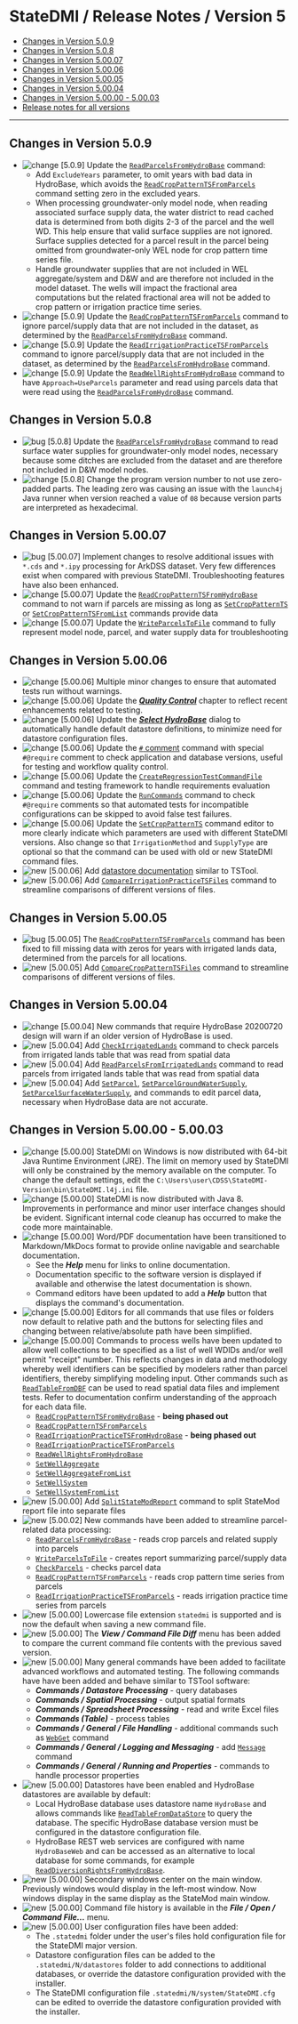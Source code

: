 # StateDMI / Release Notes / Version 5 #

* [Changes in Version 5.0.9](#changes-in-version-509)
* [Changes in Version 5.0.8](#changes-in-version-508)
* [Changes in Version 5.00.07](#changes-in-version-50007)
* [Changes in Version 5.00.06](#changes-in-version-50006)
* [Changes in Version 5.00.05](#changes-in-version-50005)
* [Changes in Version 5.00.04](#changes-in-version-50004)
* [Changes in Version 5.00.00 - 5.00.03](#changes-in-version-50000-50003)
* [Release notes for all versions](release-notes.md)

----------

## Changes in Version 5.0.9 ##

* ![change](change.png) [5.0.9] Update the
[`ReadParcelsFromHydroBase`](../command-ref/ReadParcelsFromHydroBase/ReadParcelsFromHydroBase.md) command:
	+ Add `ExcludeYears` parameter, to omit years with bad data in HydroBase, which avoids the 
	[`ReadCropPatternTSFromParcels`](../command-ref/ReadCropPatternTSFromParcels/ReadCropPatternTSFromParcels.md) command
	setting zero in the excluded years.
	+ When processing groundwater-only model node,
	when reading associated surface supply data, the water district to read cached data is
	determined from both digits 2-3 of the parcel and the well WD.
	This help ensure that valid surface supplies are not ignored.
	Surface supplies detected for a parcel result in the parcel being omitted from groundwater-only WEL node
	for crop pattern time series file.
	+ Handle groundwater supplies that are not included in WEL aggregate/system and D&W and are therefore
	not included in the model dataset.  The wells will impact the fractional area computations
	but the related fractional area will not be added to crop pattern or irrigation practice time series.
* ![change](change.png) [5.0.9] Update the
[`ReadCropPatternTSFromParcels`](../command-ref/ReadCropPatternTSFromParcels/ReadCropPatternTSFromParcels.md) command
to ignore parcel/supply data that are not included in the dataset,
as determined by the
[`ReadParcelsFromHydroBase`](../command-ref/ReadParcelsFromHydroBase/ReadParcelsFromHydroBase.md) command.
* ![change](change.png) [5.0.9] Update the
[`ReadIrrigationPracticeTSFromParcels`](../command-ref/ReadIrrigationPracticeTSFromParcels/ReadIrrigationPracticeTSFromParcels.md) command
to ignore parcel/supply data that are not included in the dataset,
as determined by the
[`ReadParcelsFromHydroBase`](../command-ref/ReadParcelsFromHydroBase/ReadParcelsFromHydroBase.md) command.
* ![change](change.png) [5.0.9] Update the
[`ReadWellRightsFromHydroBase`](../command-ref/ReadWellRightsFromHydroBase/ReadWellRightsFromHydroBase.md) command
to have `Approach=UseParcels` parameter and read using parcels data that
were read using the
[`ReadParcelsFromHydroBase`](../command-ref/ReadParcelsFromHydroBase/ReadParcelsFromHydroBase.md) command.

## Changes in Version 5.0.8 ##

* ![bug](bug.png) [5.0.8] Update the
[`ReadParcelsFromHydroBase`](../command-ref/ReadParcelsFromHydroBase/ReadParcelsFromHydroBase.md) command
to read surface water supplies for groundwater-only model nodes,
necessary because some ditches are excluded from the dataset and are therefore not included in
D&W model nodes.
* ![change](change.png) [5.0.8] Change the program version number to not use zero-padded parts.
The leading zero was causing an issue with the `launch4j` Java runner when version reached a value of `08`
because version parts are interpreted as hexadecimal.

## Changes in Version 5.00.07 ##

* ![bug](bug.png) [5.00.07] Implement changes to resolve additional issues with `*.cds` and `*.ipy`
processing for ArkDSS dataset.  Very few differences exist when compared with previous StateDMI.
Troubleshooting features have also been enhanced.
* ![change](change.png) [5.00.07] Update the 
[`ReadCropPatternTSFromHydroBase`](../command-ref/ReadCropPatternTSFromHydroBase/ReadCropPatternTSFromHydroBase.md) command
to not warn if parcels are missing as long as
[`SetCropPatternTS`](../command-ref/SetCropPatternTS/SetCropPatternTS.md) or
[`SetCropPatternTSFromList`](../command-ref/SetCropPatternTSFromList/SetCropPatternTSFromList.md) commands
provide data
* ![change](change.png) [5.00.07] Update the 
[`WriteParcelsToFile`](../command-ref/WriteParcelsToFile/WriteParcelsToFile.md) command to fully represent
model node, parcel, and water supply data for troubleshooting

## Changes in Version 5.00.06 ##

* ![change](change.png) [5.00.06] Multiple minor changes to ensure that automated tests run without warnings.
* ![change](change.png) [5.00.06] Update the 
[***Quality Control***](../quality-control/quality-control.md) chapter to reflect recent enhancements
related to testing.
* ![change](change.png) [5.00.06] Update the
[***Select HydroBase***](../getting-started/getting-started.md#select-hydrobase-dialog) dialog
to automatically handle default datastore definitions, to minimize need for datastore configuration files.
* ![change](change.png) [5.00.06] Update the 
[`#` comment](../command-ref/Comment/Comment.md) command with
special `#@require` comment to check application and database versions,
useful for testing and workflow quality control.
* ![change](change.png) [5.00.06] Update the 
[`CreateRegressionTestCommandFile`](../command-ref/CreateRegressionTestCommandFile/CreateRegressionTestCommandFile.md) command
and testing framework to handle requirements evaluation
* ![change](change.png) [5.00.06] Update the 
[`RunCommands`](../command-ref/RunCommands/RunCommands.md) command to
check `#@require` comments so that automated tests for incompatible
configurations can be skipped to avoid false test failures.
* ![change](change.png) [5.00.06] Update the 
[`SetCropPatternTS`](../command-ref/SetCropPatternTS/SetCropPatternTS.md) command editor
to more clearly indicate which parameters are used with different StateDMI versions.
Also change so that `IrrigationMethod` and `SupplyType` are optional so that the
command can be used with old or new StateDMI command files.
* ![new](new.png) [5.00.06] Add [datastore documentation](../datastore-ref/overview.md) similar to TSTool.
* ![new](new.png) [5.00.06] Add 
[`CompareIrrigationPracticeTSFiles`](../command-ref/CompareIrrigationPracticeTSFiles/CompareIrrigationPracticeTSFiles.md) command to
streamline comparisons of different versions of files.

## Changes in Version 5.00.05 ##

* ![bug](bug.png) [5.00.05] The
[`ReadCropPatternTSFromParcels`](../command-ref/ReadCropPatternTSFromParcels/ReadCropPatternTSFromParcels.md) command
has been fixed to fill missing data with zeros for years with irrigated lands data,
determined from the parcels for all locations.
* ![new](new.png) [5.00.05] Add 
[`CompareCropPatternTSFiles`](../command-ref/CompareCropPatternTSFiles/CompareCropPatternTSFiles.md) command to
streamline comparisons of different versions of files.

## Changes in Version 5.00.04 ##

* ![change](change.png) [5.00.04] New commands that require HydroBase 20200720 design
will warn if an older version of HydroBase is used.
* ![new](new.png) [5.00.04] Add 
[`CheckIrrigatedLands`](../command-ref/CheckIrrigatedLands/CheckIrrigatedLands.md) command to
check parcels from irrigated lands table that was read from spatial data
* ![new](new.png) [5.00.04] Add 
[`ReadParcelsFromIrrigatedLands`](../command-ref/ReadParcelsFromIrrigatedLands/ReadParcelsFromIrrigatedLands.md) command to
read parcels from irrigated lands table that was read from spatial data
* ![new](new.png) [5.00.04] Add 
[`SetParcel`](../command-ref/SetParcel/SetParcel.md),
[`SetParcelGroundWaterSupply`](../command-ref/SetParcelGroundWaterSupply/SetParcelGroundWaterSupply.md),
[`SetParcelSurfaceWaterSupply`](../command-ref/SetParcelSurfaceWaterSupply/SetParcelSurfaceWaterSupply.md), and
commands to edit parcel data, necessary when HydroBase data are not accurate.

## Changes in Version 5.00.00 - 5.00.03 ##

* ![change](change.png) [5.00.00] StateDMI on Windows is now distributed with
64-bit Java Runtime Environment (JRE).
The limit on memory used by StateDMI will only be constrained by the memory
available on the computer.
To change the default settings, edit the `C:\Users\user\CDSS\StateDMI-Version\bin\StateDMI.l4j.ini` file.
* ![change](change.png) [5.00.00] StateDMI is now distributed with Java 8.
Improvements in performance and minor user interface changes should be evident.
Significant internal code cleanup has occurred to make the code more maintainable.
* ![change](change.png) [5.00.00] Word/PDF documentation have been transitioned to Markdown/MkDocs
format to provide online navigable and searchable documentation.
	+ See the ***Help*** menu for links to online documentation.
	+ Documentation specific to the software version is displayed if available and otherwise
	the latest documentation is shown.
	+ Command editors have been updated to add a ***Help*** button that displays the command's documentation.
* ![change](change.png) [5.00.00] Editors for all commands that use files or folders now default to relative path
and the buttons for selecting files and changing between relative/absolute path have been simplified.
* ![change](change.png) [5.00.00] Commands to process wells have been updated to
allow well collections to be specified as a list of well WDIDs and/or well permit "receipt" number.
This reflects changes in data and methodology whereby well identifiers can be specified by
modelers rather than parcel identifiers, thereby simplifying modeling input.
Other commands such as [`ReadTableFromDBF`](../command-ref/ReadTableFromDBF/ReadTableFromDBF.md) can be used
to read spatial data files and implement tests.
Refer to documentation confirm understanding of the approach for each data file.
	* [`ReadCropPatternTSFromHydroBase`](../command-ref/ReadCropPatternTSFromHydroBase/ReadCropPatternTSFromHydroBase.md) - **being phased out**
	* [`ReadCropPatternTSFromParcels`](../command-ref/ReadCropPatternTSFromParcels/ReadCropPatternTSFromParcels.md)
	* [`ReadIrrigationPracticeTSFromHydroBase`](../command-ref/ReadIrrigationPracticeTSFromHydroBase/ReadIrrigationPracticeTSFromHydroBase.md) - **being phased out**
	* [`ReadIrrigationPracticeTSFromParcels`](../command-ref/ReadIrrigationPracticeTSFromParcels/ReadIrrigationPracticeTSFromParcels.md)
	* [`ReadWellRightsFromHydroBase`](../command-ref/ReadWellRightsFromHydroBase/ReadWellRightsFromHydroBase.md)
	* [`SetWellAggregate`](../command-ref/SetWellAggregate/SetWellAggregate.md)
	* [`SetWellAggregateFromList`](../command-ref/SetWellAggregateFromList/SetWellAggregateFromList.md)
	* [`SetWellSystem`](../command-ref/SetWellSystem/SetWellSystem.md)
	* [`SetWellSystemFromList`](../command-ref/SetWellSystemFromList/SetWellSystemFromList.md)
* ![new](new.png) [5.00.00] Add 
[`SplitStateModReport`](../command-ref/SplitStateModReport/SplitStateModReport.md) command to split StateMod
report file into separate files
* ![new](new.png) [5.00.02] New commands have been added to streamline parcel-related data processing:
	+ [`ReadParcelsFromHydroBase`](../command-ref/ReadParcelsFromHydroBase/ReadParcelsFromHydroBase.md) - reads crop parcels and related supply into parcels
	+ [`WriteParcelsToFile`](../command-ref/WriteParcelsToFile/WriteParcelsToFile.md) - creates report summarizing parcel/supply data
	+ [`CheckParcels`](../command-ref/CheckParcels/CheckParcels.md) - checks parcel data
	+ [`ReadCropPatternTSFromParcels`](../command-ref/ReadCropPatternTSFromParcels/ReadCropPatternTSFromParcels.md) - reads crop pattern time series from parcels
	+ [`ReadIrrigationPracticeTSFromParcels`](../command-ref/ReadIrrigationPracticeTSFromParcels/ReadIrrigationPracticeTSFromParcels.md) - reads irrigation practice time series from parcels
* ![new](new.png) [5.00.00] Lowercase file extension `statedmi` is supported and is now the default
when saving a new command file.
* ![new](new.png) [5.00.00] The ***View / Command File Diff*** menu has been added to compare the
current command file contents with the previous saved version.
* ![new](new.png) [5.00.00] Many general commands have been added to facilitate advanced
workflows and automated testing.  The following commands have have been added and behave
similar to TSTool software:
	+ ***Commands / Datastore Processing*** - query databases
	+ ***Commands / Spatial Processing*** - output spatial formats
	+ ***Commands / Spreadsheet Processing*** - read and write Excel files
	+ ***Commands (Table)*** - process tables
	+ ***Commands / General / File Handling*** - additional commands such as [`WebGet`](../command-ref/WebGet/WebGet.md) command
	+ ***Commands / General / Logging and Messaging*** - add [`Message`](../command-ref/Message/Message.md) command
	+ ***Commands / General / Running and Properties*** - commands to handle processor properties
* ![new](new.png) [5.00.00] Datastores have been enabled and HydroBase datastores are available by default:
	+ Local HydroBase database uses datastore name `HydroBase` and allows
	commands like [`ReadTableFromDataStore`](../command-ref/ReadTableFromDataStore/ReadTableFromDataStore.md)
	to query the database.
	The specific HydroBase database version must be configured in the datastore configuration file.
	+ HydroBase REST web services are configured with name `HydroBaseWeb` and can
	be accessed as an alternative to local database for some commands, for example
	[`ReadDiversionRightsFromHydroBase`](../command-ref/ReadDiversionRightsFromHydroBase/ReadDiversionRightsFromHydroBase.md).
* ![new](new.png) [5.00.00] Secondary windows center on the main window.
Previously windows would display in the left-most window.
Now windows display in the same display as the StateMod main window.
* ![new](new.png) [5.00.00] Command file history is available in the ***File / Open / Command File...*** menu.
* ![new](new.png) [5.00.00] User configuration files have been added:
	+ The `.statedmi` folder under the user's files hold configuration file for the StateDMI major version.
	+ Datastore configuration files can be added to the `.statedmi/N/datastores` folder to add connections to
	additional databases, or override the datastore configuration provided with the installer.
	+ The StateDMI configuration file `.statedmi/N/system/StateDMI.cfg` can be edited to 
	override the datastore configuration provided with the installer.
